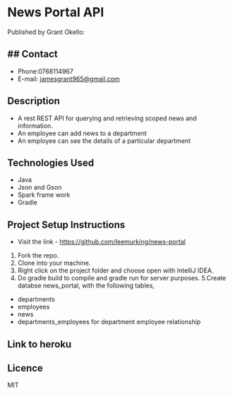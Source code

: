 
# News Portal API
Published by Grant Okello:


## ## Contact
- Phone:0768114967
- E-mail: jamesgrant965@gmail.com


## Description
- A rest REST API for querying and retrieving scoped news and information.
- An employee can add news to a department
- An employee can see the details of a particular department

## Technologies Used
- Java
- Json and Gson
- Spark frame work
- Gradle

## Project Setup Instructions
- Visit the link - https://github.com/leemurking/news-portal
1. Fork the repo.
2. Clone into your machine.
3. Right click on the project folder and choose open with IntelliJ IDEA.
4. Do gradle build to compile and gradle run for server purposes.
5.Create databse news_portal, with the following tables,
- departments
- employees
- news
- departments_employees for department employee relationship


## Link to heroku


## Licence
 MIT

